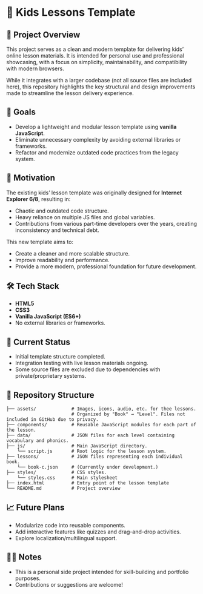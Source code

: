 # 🧒 Kids Lessons Template

## 📌 Project Overview

This project serves as a clean and modern template for delivering kids’ online lesson materials. It is intended for personal use and professional showcasing, with a focus on simplicity, maintainability, and compatibility with modern browsers.

While it integrates with a larger codebase (not all source files are included here), this repository highlights the key structural and design improvements made to streamline the lesson delivery experience.

## 🎯 Goals

- Develop a lightweight and modular lesson template using **vanilla JavaScript**.
- Eliminate unnecessary complexity by avoiding external libraries or frameworks.
- Refactor and modernize outdated code practices from the legacy system.

## 🧠 Motivation

The existing kids’ lesson template was originally designed for **Internet Explorer 6/8**, resulting in:
- Chaotic and outdated code structure.
- Heavy reliance on multiple JS files and global variables.
- Contributions from various part-time developers over the years, creating inconsistency and technical debt.

This new template aims to:
- Create a cleaner and more scalable structure.
- Improve readability and performance.
- Provide a more modern, professional foundation for future development.

## 🛠️ Tech Stack

- **HTML5**
- **CSS3**
- **Vanilla JavaScript (ES6+)**
- No external libraries or frameworks.

## 🚧 Current Status

- Initial template structure completed.
- Integration testing with live lesson materials ongoing.
- Some source files are excluded due to dependencies with private/proprietary systems.

## 📁 Repository Structure

```
├── assets/             # Images, icons, audio, etc. for thee lessons.
                        # Organized by "Book" → "Level". Files not included in GitHub due to privacy.
├── components/         # Reusable JavaScript modules for each part of the lesson.
├── data/               # JSON files for each level containing vocabulary and phonics.
├── js/                 # Main JavaScript directory.
    └── script.js       # Root logic for the lesson system.
├── lessons/            # JSON files representing each individual book.
    └── book-c.json     # (Currently under development.)
├── styles/             # CSS styles.
    └── styles.css      # Main stylesheet
├── index.html          # Entry point of the lesson template 
└── README.md           # Project overview
```

## 📈 Future Plans

- Modularize code into reusable components.
- Add interactive features like quizzes and drag-and-drop activities.
- Explore localization/multilingual support.

## 🙋‍♂️ Notes

- This is a personal side project intended for skill-building and portfolio purposes.
- Contributions or suggestions are welcome!